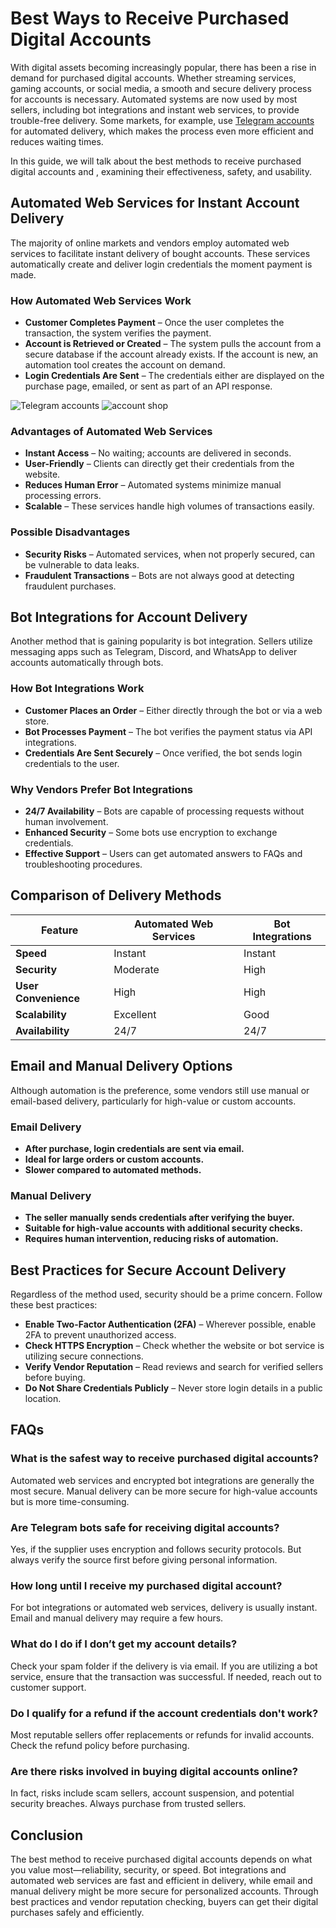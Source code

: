 # **Best Ways to Receive Purchased Digital Accounts**

With digital assets becoming increasingly popular, there has been a rise in demand for purchased digital accounts. Whether streaming services, gaming accounts, or social media, a smooth and secure delivery process for accounts is necessary. Automated systems are now used by most sellers, including bot integrations and instant web services, to provide trouble-free delivery. Some markets, for example, use [Telegram accounts](https://cryptocartel.cc/telegram_accounts/) for automated delivery, which makes the process even more efficient and reduces waiting times.

In this guide, we will talk about the best methods to receive purchased digital accounts and , examining their effectiveness, safety, and usability.

## **Automated Web Services for Instant Account Delivery**

The majority of online markets and vendors employ automated web services to facilitate instant delivery of bought accounts. These services automatically create and deliver login credentials the moment payment is made.

### **How Automated Web Services Work**

- **Customer Completes Payment** – Once the user completes the transaction, the system verifies the payment.
- **Account is Retrieved or Created** – The system pulls the account from a secure database if the account already exists. If the account is new, an automation tool creates the account on demand.
- **Login Credentials Are Sent** – The credentials either are displayed on the purchase page, emailed, or sent as part of an API response.

![Telegram accounts](https://github.com/user-attachments/assets/0a86bf15-0695-41de-8670-d71bc7e91691)
![account shop](https://github.com/user-attachments/assets/d085893a-c42a-4221-a0d0-4311304b51f9)

### **Advantages of Automated Web Services**

- **Instant Access** – No waiting; accounts are delivered in seconds.
- **User-Friendly** – Clients can directly get their credentials from the website.
- **Reduces Human Error** – Automated systems minimize manual processing errors.
- **Scalable** – These services handle high volumes of transactions easily.

### **Possible Disadvantages**

- **Security Risks** – Automated services, when not properly secured, can be vulnerable to data leaks.
- **Fraudulent Transactions** – Bots are not always good at detecting fraudulent purchases.

## **Bot Integrations for Account Delivery**

Another method that is gaining popularity is bot integration. Sellers utilize messaging apps such as Telegram, Discord, and WhatsApp to deliver accounts automatically through bots.

### **How Bot Integrations Work**

- **Customer Places an Order** – Either directly through the bot or via a web store.
- **Bot Processes Payment** – The bot verifies the payment status via API integrations.
- **Credentials Are Sent Securely** – Once verified, the bot sends login credentials to the user.

### **Why Vendors Prefer Bot Integrations**

- **24/7 Availability** – Bots are capable of processing requests without human involvement.
- **Enhanced Security** – Some bots use encryption to exchange credentials.
- **Effective Support** – Users can get automated answers to FAQs and troubleshooting procedures.

## **Comparison of Delivery Methods**

| Feature | Automated Web Services | Bot Integrations |
| --- | --- | --- |
| **Speed** | Instant | Instant |
| **Security** | Moderate | High |
| **User Convenience** | High | High |
| **Scalability** | Excellent | Good |
| **Availability** | 24/7 | 24/7 |

## **Email and Manual Delivery Options**

Although automation is the preference, some vendors still use manual or email-based delivery, particularly for high-value or custom accounts.

### **Email Delivery**

- **After purchase, login credentials are sent via email.**
- **Ideal for large orders or custom accounts.**
- **Slower compared to automated methods.**

### **Manual Delivery**

- **The seller manually sends credentials after verifying the buyer.**
- **Suitable for high-value accounts with additional security checks.**
- **Requires human intervention, reducing risks of automation.**

## **Best Practices for Secure Account Delivery**

Regardless of the method used, security should be a prime concern. Follow these best practices:

- **Enable Two-Factor Authentication (2FA)** – Wherever possible, enable 2FA to prevent unauthorized access.
- **Check HTTPS Encryption** – Check whether the website or bot service is utilizing secure connections.
- **Verify Vendor Reputation** – Read reviews and search for verified sellers before buying.
- **Do Not Share Credentials Publicly** – Never store login details in a public location.

## **FAQs**

### **What is the safest way to receive purchased digital accounts?**

Automated web services and encrypted bot integrations are generally the most secure. Manual delivery can be more secure for high-value accounts but is more time-consuming.

### **Are Telegram bots safe for receiving digital accounts?**

Yes, if the supplier uses encryption and follows security protocols. But always verify the source first before giving personal information.

### **How long until I receive my purchased digital account?**

For bot integrations or automated web services, delivery is usually instant. Email and manual delivery may require a few hours.

### **What do I do if I don’t get my account details?**

Check your spam folder if the delivery is via email. If you are utilizing a bot service, ensure that the transaction was successful. If needed, reach out to customer support.

### **Do I qualify for a refund if the account credentials don't work?**

Most reputable sellers offer replacements or refunds for invalid accounts. Check the refund policy before purchasing.

### **Are there risks involved in buying digital accounts online?**

In fact, risks include scam sellers, account suspension, and potential security breaches. Always purchase from trusted sellers.

## **Conclusion**

The best method to receive purchased digital accounts depends on what you value most—reliability, security, or speed. Bot integrations and automated web services are fast and efficient in delivery, while email and manual delivery might be more secure for personalized accounts. Through best practices and vendor reputation checking, buyers can get their digital purchases safely and efficiently.
